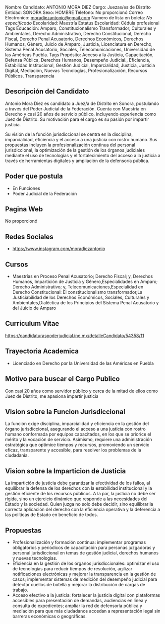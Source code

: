 Nombre Candidato: ANTONIO MORA DIEZ
Cargo: Juezas/es de Distrito
Entidad: SONORA
Sexo: HOMBRE
Telefono: No proporcionó
Correo Electronico: moradiezantonio@gmail.com
Numero de lista en boleta: *No especificado*
Escolaridad: Maestría
Estatus Escolaridad: Cédula profesional
Tags Educación: Amparo, Constitucionalismo Transformador, Culturales y Ambientales, Derecho Administrativo, Derecho Constitucional, Derecho Fiscal, Derecho Penal Acusatorio, Derechos Económicos, Derechos Humanos, Género, Juicio de Amparo, Justicia, Licenciatura en Derecho, Sistema Penal Acusatorio, Sociales, Telecomunicaciones, Universidad de las Américas Puebla.
Tags Propósito: Acceso a la Justicia, Capacitación, Defensa Pública, Derechos Humanos, Desempeño Judicial., Eficiencia, Estabilidad Institucional, Gestión Judicial, Imparcialidad, Justicia, Justicia Digital, Mediación, Nuevas Tecnologías, Profesionalización, Recursos Públicos, Transparencia


## Descripción del Candidato 

Antonio Mora Diez es candidato a Juez/a de Distrito en Sonora, postulando a través del Poder Judicial de la Federación. Cuenta con Maestría en Derecho y casi 20 años de servicio público, incluyendo experiencia como Juez de Distrito. Su motivación para el cargo es su pasión por impartir justicia. 

Su visión de la función jurisdiccional se centra en la disciplina, imparcialidad, eficiencia y el acceso a una justicia con rostro humano. Sus propuestas incluyen la profesionalización continua del personal jurisdiccional, la optimización de la gestión de los órganos judiciales mediante el uso de tecnologías y el fortalecimiento del acceso a la justicia a través de herramientas digitales y ampliación de la defensoría pública.


## Poder que postula

- En Funciones
- Poder Judicial de la Federación


## Pagina Web

No proporcionó


## Redes Sociales

- https://www.instagram.com/moradiezantonio


## Cursos

- Maestrías en Proceso Penal Acusatorio; Derecho Fiscal; y, Derechos Humanos, Impartición de Justicia y Género,Especialidades en Amparo; Derecho Administrativo; y, Telecomunicaciones,Especialidad en Derecho Constitucional: El constitucionalismo transformador,La Justiciabilidad de los Derechos Económicos, Sociales, Culturales y Ambientales,Dialéctica de los Principios del Sistema Penal Acusatorio y del Juicio de Amparo


## Curriculum Vitae

https://candidaturaspoderjudicial.ine.mx/detalleCandidato/54358/11


## Trayectoria Academica

- Licenciado en Derecho por la Universidad de las Américas en Puebla


## Motivo para buscar el Cargo Publico

Con casi 20 años como servidor público y cerca de la mitad de ellos como Juez de Distrito, me apasiona impartir justicia


## Vision sobre la Funcion Jurisdiccional

La función exige disciplina, imparcialidad y eficiencia en la gestión del órgano jurisdiccional, asegurando el acceso a una justicia con rostro humano conformada por equipos capacitados, en los que se priorice el mérito y la vocación de servicio. Asimismo, requiere una administración estratégica que optimice tiempos y recursos, promoviendo un servicio eficaz, transparente y accesible, para resolver los problemas de la ciudadanía.


## Vision sobre la Imparticion de Justicia

La impartición de justicia debe garantizar la efectividad de los fallos, al equilibrar la defensa de los derechos con la estabilidad institucional y la gestión eficiente de los recursos públicos. A la par, la justicia no debe ser rígida, sino un ejercicio dinámico que responde a las necesidades del Estado y la sociedad. Quien juzga no solo debe decidir, sino equilibrar la correcta aplicación del derecho con la eficiencia operativa y la deferencia a las políticas de Estado en beneficio de todos.


## Propuestas

- Profesionalización y formación continua: implementar programas obligatorios y periódicos de capacitación para personas juzgadoras y personal jurisdiccional en temas de gestión judicial, derechos humanos y nuevas tecnologías.
- Eficiencia en la gestión de los órganos jurisdiccionales: optimizar el uso de tecnologías para reducir tiempos de resolución, agilizar notificaciones electrónicas y mejorar la transparencia en la gestión de casos; implementar sistemas de medición del desempeño judicial para detectar cuellos de botella y mejorar la distribución de cargas de trabajo.
- Acceso efectivo a la justicia: fortalecer la justicia digital con plataformas accesibles para presentación de demandas, audiencias en línea y consulta de expedientes; ampliar la red de defensoría pública y mediación para que más ciudadanos accedan a representación legal sin barreras económicas o geográficas.

